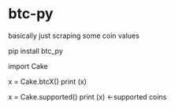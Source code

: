 # btc-py

basically just scraping some coin values


pip install btc_py

import Cake

x = Cake.btcX()
print (x)

x = Cake.supported()
print (x) <-supported coins
